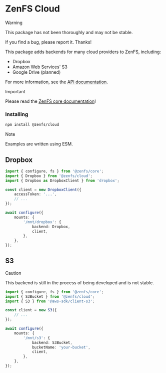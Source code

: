 # ZenFS Cloud

> [!WARNING]
> This package has not been thoroughly and may not be stable.
>
> If you find a bug, please report it. Thanks!

This package adds backends for many cloud providers to ZenFS, including:

- Dropbox
- Amazon Web Services' S3
- Google Drive (planned)

For more information, see the [API documentation](https://zenfs.dev/cloud).

> [!IMPORTANT]
> Please read the [ZenFS core documentation](https://zenfs.dev/core)!

### Installing

```sh
npm install @zenfs/cloud
```

> [!NOTE]
> Examples are written using ESM.

## Dropbox

```ts
import { configure, fs } from '@zenfs/core';
import { Dropbox } from '@zenfs/cloud';
import { Dropbox as DropboxClient } from 'dropbox';

const client = new DropboxClient({
	accessToken: '...',
	// ...
});

await configure({
	mounts: {
		'/mnt/dropbox': {
			backend: Dropbox,
			client,
		},
	},
});
```

## S3

> [!CAUTION]
> This backend is still in the process of being developed and is not stable.

```ts
import { configure, fs } from '@zenfs/core';
import { S3Bucket } from '@zenfs/cloud';
import { S3 } from '@aws-sdk/client-s3';

const client = new S3({
	// ...
});

await configure({
	mounts: {
		'/mnt/s3': {
			backend: S3Bucket,
			bucketName: 'your-bucket',
			client,
		},
	},
});
```
